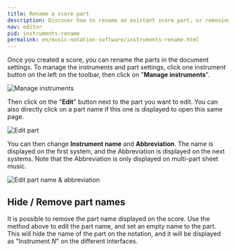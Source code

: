 ```yaml
---
title: Rename a score part
description: Discover how to rename an existant score part, or removing score parts names from your sheet music
nav: editor
pid: instruments-rename
permalink: en/music-notation-software/instruments-rename.html
---
```


Once you created a score, you can rename the parts in the document settings. To manage the instruments and part settings, click one instrument button on the left on the toolbar, then click on "**Manage instruments**".

![Manage instruments](/help/assets/img/editor/manage-instruments.png)

Then click on the "**Edit**" button next to the part you want to edit. You can also directly click on a part name if this one is displayed to open this same page.

![Edit part](/help/assets/img/editor/part-edit.png)

You can then change **Instrument name** and **Abbreviation**. The name is displayed on the first system, and the Abbreviation is displayed on the next systems. Note that the Abbreviation is only displayed on multi-part sheet music.

![Edit part name & abbreviation](/help/assets/img/editor/part-name-edit.png)

## Hide / Remove part names

It is possible to remove the part name displayed on the score. Use the method above to edit the part name, and set an empty name to the part. This will hide the name of the part on the notation, and it will be displayed as "Instrument *N*" on the different interfaces.